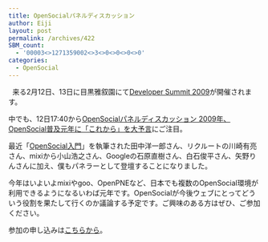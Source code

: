 ```yaml
---
title: OpenSocialパネルディスカッション
author: Eiji
layout: post
permalink: /archives/422
SBM_count:
  - '00003<>1271359002<>3<>0<>0<>0<>0'
categories:
  - OpenSocial
---
```

<div class="wp_plus_one_button" style="margin: 0 8px 8px 0; float:left; ">
  <g:plusone href="http://devlog.agektmr.com/archives/422" callback="wp_plus_one_handler"></g:plusone>
</div>

来る2月12日、13日に目黒雅叙園にて<a target="_blank" href="http://codezine.jp/devsumi/2009">Developer Summit 2009</a>が開催されます。

中でも、12日17:40から<a target="_blank" href="http://www.seshop.com/event/dev/2009/timetable/Default.asp?mode=detail&#038;eid=124&#038;sid=744&#038;tr=07%5FDevelopment+Style%28Web%29#744">OpenSocialパネルディスカッション 2009年、OpenSocial普及元年に「これから」を大予言</a>にご注目。

最近「<a target="_blank" href="http://www.amazon.co.jp/OpenSocial入門-~ソーシャルアプリケーションの実践開発-田中-洋一郎/dp/4774137480">OpenSocial入門</a>」を執筆された田中洋一郎さん、リクルートの川崎有亮さん、mixiから小山浩之さん、Googleの石原直樹さん、白石俊平さん、矢野りんさんに加え、僕もパネラーとして登壇することになりました。

今年はいよいよmixiやgoo、OpenPNEなど、日本でも複数のOpenSocial環境が利用できるようになるいわば元年です。OpenSocialが今後ウェブにとってどういう役割を果たして行くのか議論する予定です。ご興味のある方はぜひ、ご参加ください。

参加の申し込みは<a target="_blank" href="http://codezine.jp/devsumi/2009/touroku/">こちらから</a>。